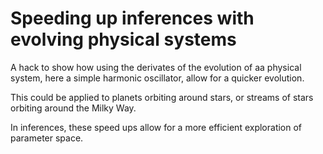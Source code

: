 # Speeding up inferences with evolving physical systems

A hack to show how using the derivates of the evolution of aa physical system, here a simple harmonic oscillator, allow for a quicker evolution. 

This could be applied to planets orbiting around stars, or streams of stars orbiting around the Milky Way. 

In inferences, these speed ups allow for a more efficient exploration of parameter space. 
